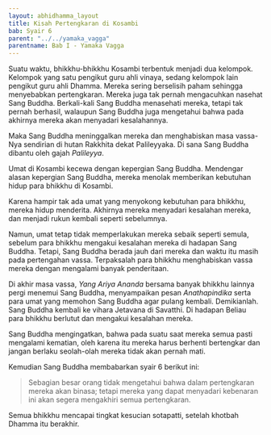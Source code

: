 ```yaml
---
layout: abhidhamma_layout
title: Kisah Pertengkaran di Kosambi
bab: Syair 6
parent: "../../yamaka_vagga"
parentname: Bab I - Yamaka Vagga
---
```


Suatu waktu, bhikkhu-bhikkhu Kosambi terbentuk menjadi dua kelompok. Kelompok yang satu pengikut guru ahli vinaya, sedang kelompok lain pengikut guru ahli Dhamma. Mereka sering berselisih paham sehingga menyebabkan pertengkaran. Mereka juga tak pernah mengacuhkan nasehat Sang Buddha. Berkali-kali Sang Buddha menasehati mereka, tetapi tak pernah berhasil, walaupun Sang Buddha juga mengetahui bahwa pada akhirnya mereka akan menyadari kesalahannya.

Maka Sang Buddha meninggalkan mereka dan menghabiskan masa vassa-Nya sendirian di hutan Rakkhita dekat Palileyyaka. Di sana Sang Buddha dibantu oleh gajah *Palileyya*.

Umat di Kosambi kecewa dengan kepergian Sang Buddha. Mendengar alasan kepergian Sang Buddha, mereka menolak memberikan kebutuhan hidup para bhikkhu di Kosambi.

Karena hampir tak ada umat yang menyokong kebutuhan para bhikkhu, mereka hidup menderita. Akhirnya mereka menyadari kesalahan mereka, dan menjadi rukun kembali seperti sebelumnya.

Namun, umat tetap tidak memperlakukan mereka sebaik seperti semula, sebelum para bhikkhu mengakui kesalahan mereka di hadapan Sang Buddha. Tetapi, Sang Buddha berada jauh dari mereka dan waktu itu masih pada pertengahan vassa. Terpaksalah para bhikkhu menghabiskan vassa mereka dengan mengalami banyak penderitaan.

Di akhir masa vassa, *Yang Ariya Ananda* bersama banyak bhikkhu lainnya pergi menemui Sang Buddha, menyampaikan pesan *Anathapindika* serta para umat yang memohon Sang Buddha agar pulang kembali. Demikianlah. Sang Buddha kembali ke vihara Jetavana di Savatthi. Di hadapan Beliau para bhikkhu berlutut dan mengakui kesalahan mereka.

Sang Buddha mengingatkan, bahwa pada suatu saat mereka semua pasti mengalami kematian, oleh karena itu mereka harus berhenti bertengkar dan jangan berlaku seolah-olah mereka tidak akan pernah mati.

Kemudian Sang Buddha membabarkan syair 6 berikut ini:

> Sebagian besar orang tidak mengetahui bahwa dalam pertengkaran mereka akan binasa; tetapi mereka yang dapat menyadari kebenaran ini akan segera mengakhiri semua pertengkaran.

Semua bhikkhu mencapai tingkat kesucian sotapatti, setelah khotbah Dhamma itu berakhir.